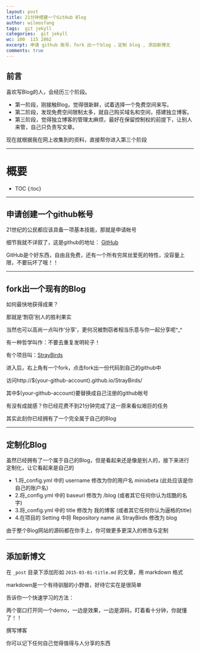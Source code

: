 ```yaml
---
layout: post
title: 21分钟搭建一个GitHub Blog
author: wilmosfang
tags:  git jekyll
categories:  git jekyll
wc: 100  115 2862
excerpt: 申请 github 账号，fork 出一个blog ，定制 blog , 添加新博文
comments: true
---
```


## 前言

喜欢写Blog的人，会经历三个阶段。

* 第一阶段，刚接触Blog，觉得很新鲜，试着选择一个免费空间来写。
* 第二阶段，发现免费空间限制太多，就自己购买域名和空间，搭建独立博客。
* 第三阶段，觉得独立博客的管理太麻烦，最好在保留控制权的前提下，让别人来管，自己只负责写文章。

现在就根据我在网上收集到的资料，直接帮你进入第三个阶段

---

# 概要

* TOC
{:toc}


---


## 申请创建一个github帐号

21世纪的公民都应该具备一项基本技能，那就是申请帐号

细节我就不详叙了，这是github的地址：
[GitHub](https://github.com/)

GitHub是个好东西，自由且免费，还有一个所有穷屌丝爱死的特性，没容量上限，不要玩坏了哦！！



---


## fork出一个现有的Blog

如何最快地获得成果？

那就是‘剽窃’别人的胜利果实

当然也可以高尚一点叫作‘分享’，更何况被剽窃者相当乐意与你一起分享呢^_^

有一种哲学叫作：不要去重复发明轮子！

有个项目叫：[StrayBirds](https://github.com/minixalpha/StrayBirds/tree/gh-pages)

进入后，右上角有一个fork，点击fork出一份代码到自己的github中

访问http://${your-github-account}.github.io/StrayBirds/

其中${your-github-account}要替换成自己注册的github帐号

有没有成就感？你已经花费不到21分钟完成了这一原来看似艰巨的任务

其实此刻你已经拥有了一个完全属于自己的Blog

---

## 定制化Blog

虽然已经拥有了一个属于自己的Blog，但是看起来还是像是别人的，接下来进行定制化，让它看起来是自己的


* 1.将_config.yml 中的 username 修改为你的用户名 minixbeta (此处应该是你自己的账户名)
* 2.将_config.yml 中的 baseurl 修改为 /blog (或者其它任何你认为炫酷的名字)
* 3.将_config.yml 中的 title 修改为 我的博客 (或者其它任何你认为逼格的title)
* 4.在项目的 Setting 中将 Repository name 从 StrayBirds 修改为 blog 

由于整个Blog网站的源码都在你手上，你可做更多更深入的修改与定制


---

## 添加新博文

在 `_post` 目录下添加形如 `2015-03-01-title.md` 的文章，用 markdown 格式

markdown是一个有待驯服的小野兽，好待它实在是很简单

告诉你一个快速学习的方法：

两个窗口打开同一个demo，一边是效果，一边是源码，盯着看十分钟，你就懂了！！

撰写博客

你可以记下任何自己觉得值得与人分享的东西



